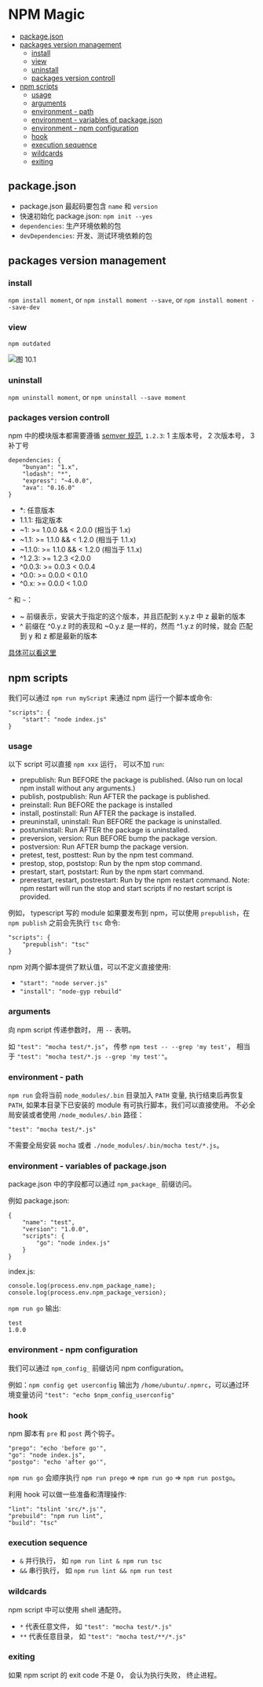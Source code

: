 # NPM Magic

<!-- START doctoc generated TOC please keep comment here to allow auto update -->
<!-- DON'T EDIT THIS SECTION, INSTEAD RE-RUN doctoc TO UPDATE -->


- [package.json](#packagejson)
- [packages version management](#packages-version-management)
  - [install](#install)
  - [view](#view)
  - [uninstall](#uninstall)
  - [packages version controll](#packages-version-controll)
- [npm scripts](#npm-scripts)
  - [usage](#usage)
  - [arguments](#arguments)
  - [environment - path](#environment---path)
  - [environment - variables of package.json](#environment---variables-of-packagejson)
  - [environment - npm configuration](#environment---npm-configuration)
  - [hook](#hook)
  - [execution sequence](#execution-sequence)
  - [wildcards](#wildcards)
  - [exiting](#exiting)

<!-- END doctoc generated TOC please keep comment here to allow auto update -->

## package.json

* package.json 最起码要包含 `name` 和 `version`
* 快速初始化 package.json: `npm init --yes`
* `dependencies`: 生产环境依赖的包
* `devDependencies`: 开发、测试环境依赖的包

## packages version management

### install

`npm install moment`, or `npm install moment --save`, or `npm install moment --save-dev`

### view

`npm outdated`

![图 10.1](ps://raw.githubusercontent.com/Dongss/dogs/master/posts/images/10.1.png)


### uninstall 

`npm uninstall moment`, or `npm uninstall --save moment`

### packages version controll

npm 中的模块版本都需要遵循 [semver 规范](https://docs.npmjs.com/getting-started/semantic-versioning), `1.2.3`: 1 主版本号， 2 次版本号， 3 补丁号

```
dependencies: {
    "bunyan": "1.x",
    "lodash": "*",
    "express": "~4.0.0",
    "ava": "0.16.0"
}
```

* *: 任意版本
* 1.1.1: 指定版本
* ~1: >= 1.0.0 && < 2.0.0 (相当于 1.x)
* ~1.1: >= 1.1.0 && < 1.2.0 (相当于 1.1.x)
* ~1.1.0: >= 1.1.0 && < 1.2.0 (相当于 1.1.x)
* ^1.2.3: >= 1.2.3 <2.0.0
* ^0.0.3: >= 0.0.3 < 0.0.4
* ^0.0: >= 0.0.0 < 0.1.0
* ^0.x: >= 0.0.0 < 1.0.0

`^` 和 `~`：

* ~ 前缀表示，安装大于指定的这个版本，并且匹配到 x.y.z 中 z 最新的版本
* ^ 前缀在 ^0.y.z 时的表现和 ~0.y.z 是一样的，然而 ^1.y.z 的时候，就会 匹配到 y 和 z 都是最新的版本

[具体可以看这里](https://cnpmjs.org/package/semver)

## npm scripts

我们可以通过 `npm run myScript` 来通过 npm 运行一个脚本或命令:

```
"scripts": {
    "start": "node index.js"
}
```

### usage

以下 script 可以直接 `npm xxx` 运行， 可以不加 `run`:

* prepublish: Run BEFORE the package is published. (Also run on local npm install without any arguments.)
* publish, postpublish: Run AFTER the package is published.
* preinstall: Run BEFORE the package is installed
* install, postinstall: Run AFTER the package is installed.
* preuninstall, uninstall: Run BEFORE the package is uninstalled.
* postuninstall: Run AFTER the package is uninstalled.
* preversion, version: Run BEFORE bump the package version.
* postversion: Run AFTER bump the package version.
* pretest, test, posttest: Run by the npm test command.
* prestop, stop, poststop: Run by the npm stop command.
* prestart, start, poststart: Run by the npm start command.
* prerestart, restart, postrestart: Run by the npm restart command. Note: npm restart will run the stop and start scripts if no restart script is provided.

例如， typescript 写的 module 如果要发布到 npm，可以使用 `prepublish`，在 `npm publish` 之前会先执行 `tsc` 命令:

```
"scripts": {
    "prepublish": "tsc"
}
```

npm 对两个脚本提供了默认值，可以不定义直接使用:

* `"start": "node server.js"`
* `"install": "node-gyp rebuild"`

### arguments

向 npm script 传递参数时， 用 `--` 表明。

如 `"test": "mocha test/*.js"`， 传参 `npm test -- --grep 'my test'`， 相当于 `"test": "mocha test/*.js --grep 'my test'"`。

### environment - path

`npm run` 会将当前 `node_modules/.bin` 目录加入 `PATH` 变量, 执行结束后再恢复 `PATH`, 如果本目录下已安装的 module 有可执行脚本，我们可以直接使用。
不必全局安装或者使用 `/node_modules/.bin` 路径：

```
"test": "mocha test/*.js"
```
不需要全局安装 `mocha` 或者 `./node_modules/.bin/mocha test/*.js`。


### environment - variables of package.json

package.json 中的字段都可以通过 `npm_package_` 前缀访问。

例如 package.json:

```
{
    "name": "test",
    "version": "1.0.0",
    "scripts": {
        "go": "node index.js"
    }
}
```
index.js:

```
console.log(process.env.npm_package_name);     
console.log(process.env.npm_package_version);
```

`npm run go` 输出:

```
test
1.0.0
```

### environment - npm configuration

我们可以通过 `npm_config_` 前缀访问 npm configuration。

例如：`npm config get userconfig` 输出为 `/home/ubuntu/.npmrc`，可以通过环境变量访问 `"test": "echo $npm_config_userconfig"`

### hook

npm 脚本有 `pre` 和 `post` 两个钩子。

```
"prego": "echo 'before go'",
"go": "node index.js",
"postgo": "echo 'after go'", 
```

`npm run go` 会顺序执行 `npm run prego` => `npm run go` => `npm run postgo`。

利用 hook 可以做一些准备和清理操作:

```
"lint": "tslint 'src/*.js'",
"prebuild": "npm run lint",
"build": "tsc"
```

### execution sequence

* `&` 并行执行， 如 `npm run lint & npm run tsc`
* `&&` 串行执行， 如 `npm run lint && npm run test`

### wildcards

npm script 中可以使用 shell 通配符。

* `*` 代表任意文件， 如 `"test": "mocha test/*.js"`
* `**` 代表任意目录， 如 `"test": "mocha test/**/*.js"`

### exiting

如果 npm script 的 exit code 不是 0， 会认为执行失败， 终止进程。
